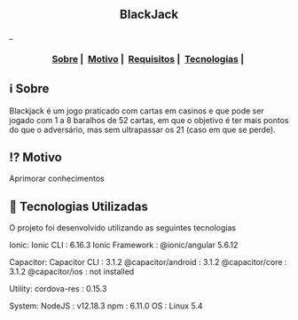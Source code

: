 <h2 align="center">BlackJack</h2>

_




<h3 align="center">
  <a href="#informationsource-sobre">Sobre</a>&nbsp;|&nbsp;
  <a href="#interrobang-motivo">Motivo</a>&nbsp;|&nbsp;
  <a href="#seedling-requisitos-mínimos">Requisitos</a>&nbsp;|&nbsp;
  <a href="#rocket-tecnologias-utilizadas">Tecnologias</a>&nbsp;|&nbsp;
</h3>


## :information_source: Sobre

Blackjack  é um jogo praticado com cartas em casinos e que pode ser jogado com 1 a 8 baralhos de 52 cartas, em que o objetivo é ter mais pontos do que o adversário, mas sem ultrapassar os 21 (caso em que se perde).
## :interrobang: Motivo

Aprimorar conhecimentos


## :rocket: Tecnologias Utilizadas 

O projeto foi desenvolvido utilizando as seguintes tecnologias

Ionic:
   Ionic CLI                     : 6.16.3 
   Ionic Framework               : @ionic/angular 5.6.12

Capacitor:
   Capacitor CLI      : 3.1.2
   @capacitor/android : 3.1.2
   @capacitor/core    : 3.1.2
   @capacitor/ios     : not installed

Utility:
   cordova-res : 0.15.3
  
System:
   NodeJS : v12.18.3 
   npm    : 6.11.0
   OS     : Linux 5.4
